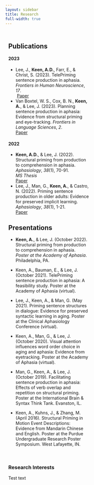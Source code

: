 ```yaml
---
layout: sidebar
title: Research
full-width: true
---
```

<!--https://talk.jekyllrb.com/t/create-columns-using-markdown-or-html-or-css/2139-->

<style>
    * {
        box-sizing: border-box;
    }
    .column {
        float: left;
        width: 70%;
        padding: 10px;
    }
    .row:after {
        content: "";
        display: table;
        clear: both;
    }
    @media screen and (max-width: 600px) {
        .column {
            width: 100%;
        }
    }
</style>

<div class="row">
    <div class="column">

## Publications
#### 2023
* Lee, J., **Keen, A.D.**, Farr, E., & Christ, S. (2023). TelePriming sentence production in aphasia. *Frontiers in Human Neuroscience*, *17*.  
    &nbsp;[Paper](https://doi.org/10.3389/fnhum.2023.1274620)
* Van Boxtel, W. S., Cox, B. N., **Keen, A.**, & Lee, J. (2023). Planning sentence production in aphasia: Evidence from structural priming and eye-tracking. *Frontiers in Language Sciences*, *2*.  
    [Paper](https://doi.org/10.3389/flang.2023.1175579)

#### 2022
* **Keen, A.D.**, & Lee, J. (2022). Structural priming from production to comprehension in aphasia. *Aphasiology*, *38*(1), 70-91.  
*MS Thesis*  
    [Paper](https://doi.org/10.1080/02687038.2022.2159314)
* Lee, J., Man, G., **Keen, A.**, & Castro, N. (2022). Priming sentence production in older adults: Evidence for preserved implicit learning. *Aphasiology*, *38*(1), 1-21.  
    [Paper](https://doi.org/10.1080/02687038.2022.2153326)

## Presentations
* **Keen, A.**, & Lee, J. (October 2022). Structural priming from production to comprehension in aphasia. *Poster at the Academy of Aphasia*. Philadelphia, PA.
* Keen, A., Bauman, E., & Lee, J. (October 2021). TelePriming sentence production in aphasia: A feasibility study. Poster at the Academy of Aphasia (virtual).
* Lee, J., Keen, A., & Man, G. (May 2021). Priming sentence structures in dialogue: Evidence for preserved syntactic learning in aging. Poster at the Clinical Aphasiology Conference (virtual).
* Keen, A., Man, G., & Lee, J. (October 2020). Visual attention influences word order choice in aging and aphasia: Evidence from eyetracking. Poster at the Academy of Aphasia (virtual).
* Man, G., Keen, A., & Lee, J. (October 2019). Facilitating sentence production in aphasia: Effects of verb overlap and repetition on structural priming. Poster at the International Brain & Syntax Think Tank. Evanston, IL.
* Keen, A., Kuhns, J., & Zhang, M. (April 2016). Structural Priming in Motion Event Descriptions: Evidence from Mandarin Chinese and English. Poster at the Purdue Undergraduate Research Poster Symposium. West Lafayette, IN.

    </div>

    <div class="column">
        <h3>Research Interests</h3>
        <p> Test text </p>
    </div>
</div>